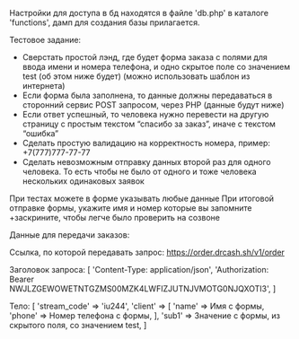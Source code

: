 Настройки для доступа в бд находятся в файле 'db.php' в каталоге 'functions', дамп для создания базы прилагается.

Тестовое задание:
- Сверстать простой лэнд, где будет форма заказа с полями для ввода имени и номера телефона, и одно скрытое поле со значением test (об этом ниже будет)
(можно использовать шаблон из интернета)
- Если форма была заполнена, то данные должны передаваться в сторонний сервис POST запросом, через PHP (данные будут ниже)
- Если ответ успешный, то человека нужно перевести на другую страницу с простым текстом “спасибо за заказ”, иначе с текстом “ошибка”
- Сделать простую валидацию на корректность номера, пример: +7(777)777-77-77
- Сделать невозможным отправку данных второй раз для одного человека. То есть чтобы не было от одного и тоже человека нескольких одинаковых заявок

При тестах можете в форме указывать любые данные
При итоговой отправке формы, укажите имя и номер которые вы запомните +заскрините, чтобы легче было проверить на созвоне

Данные для передачи заказов:

Ссылка, по которой передавать запрос:
https://order.drcash.sh/v1/order

Заголовок запроса:
[
    'Content-Type: application/json',
    'Authorization: Bearer     NWJLZGEWOWETNTGZMS00MZK4LWFIZJUTNJVMOTG0NJQXOTI3',
]

Тело:
[
    'stream_code'   => 'iu244',
    'client'        => [
        'name'      => Имя с формы,
        'phone'     => Номер телефона с формы,
    ],
    'sub1'      => Значение с формы, из скрытого поля,     со значением test,
]
